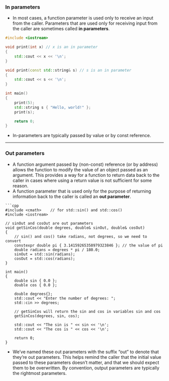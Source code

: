 ### In parameters
- In most cases, a function parameter is used only to receive an input from the caller. Parameters that are used only for receiving input from the caller are sometimes called **in parameters**.

```cpp
#include <iostream>

void print(int x) // x is an in parameter
{
    std::cout << x << '\n';
}

void print(const std::string& s) // s is an in parameter
{
    std::cout << s << '\n';
}

int main()
{
    print(5);
    std::string s { "Hello, world!" };
    print(s);

    return 0;
}
```

- In-parameters are typically passed by value or by const reference.

---

### Out parameters
- A function argument passed by (non-const) reference (or by address) allows the function to modify the value of an object passed as an argument. This provides a way for a function to return data back to the caller in cases where using a return value is not sufficient for some reason.
- A function parameter that is used only for the purpose of returning information back to the caller is called an **out parameter**.
````ad-example
```cpp
#include <cmath>    // for std::sin() and std::cos()
#include <iostream>

// sinOut and cosOut are out parameters
void getSinCos(double degrees, double& sinOut, double& cosOut)
{
    // sin() and cos() take radians, not degrees, so we need to convert
    constexpr double pi { 3.14159265358979323846 }; // the value of pi
    double radians = degrees * pi / 180.0;
    sinOut = std::sin(radians);
    cosOut = std::cos(radians);
}

int main()
{
    double sin { 0.0 };
    double cos { 0.0 };

    double degrees{};
    std::cout << "Enter the number of degrees: ";
    std::cin >> degrees;

    // getSinCos will return the sin and cos in variables sin and cos
    getSinCos(degrees, sin, cos);

    std::cout << "The sin is " << sin << '\n';
    std::cout << "The cos is " << cos << '\n';

    return 0;
}
````

- We’ve named these out parameters with the suffix “out” to denote that they’re out parameters. This helps remind the caller that the initial value passed to these parameters doesn’t matter, and that we should expect them to be overwritten. By convention, output parameters are typically the rightmost parameters.